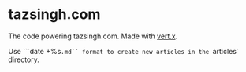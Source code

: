 tazsingh.com
============

The code powering tazsingh.com. Made with [vert.x](http://vertx.io/).

Use ```date +%s`.md`` format to create new articles in the `articles` directory.
